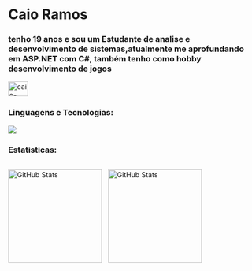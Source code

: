 <h1 align="left">Caio Ramos</h1>
<h3 align="lefr">tenho 19 anos e sou um Estudante de analise e desenvolvimento de sistemas,atualmente me aprofundando em ASP.NET com C#, também tenho como hobby desenvolvimento de jogos</h3>

<p align="left">
<a href="https://www.linkedin.com/in/caio-da-silva-ramos-b57257326/" target="blank"><img align="center" src="https://raw.githubusercontent.com/rahuldkjain/github-profile-readme-generator/master/src/images/icons/Social/linked-in-alt.svg" alt="caio-da-silva-ramos" height="30" width="40" /></a>
</p>

<h3 align="left">Linguagens e Tecnologias:</h3>
<img src = "https://skillicons.dev/icons?i=cs,dotnet,html,css,js,git,github,mysql,nodejs,express,java,c,lua,figma"/>

<h3 align="left">Estatisticas:</h3>

<div style="display: flex; align-items: center; gap: 20px;">
<p>
  <img 
    align="left" 
    alt="GitHub Stats" 
    height="190" 
    style="padding-right: 10px;" 
    src="https://github-readme-stats.vercel.app/api?username=buvho&amp;theme=tokyonight&amp;show_icons=true&amp;hide_border=true&amp;count_private=false"/>
<img 
      align="left" 
      alt="GitHub Stats" 
      height="190" 
      src="https://github-readme-stats.vercel.app/api/top-langs/?username=buvho&amp;theme=tokyonight&amp;show_icons=true&amp;hide_border=true&amp;layout=compact" alt="github top languages"/>
</p>
</div>
